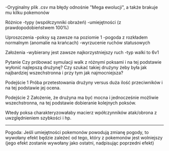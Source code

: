 -Oryginalny plik .csv ma błędy odnośnie "Mega ewolucji", a także brakuje mu kilku pokemonów

Różnice
-typy (współczynniki obrażeń)
-umiejętności (z prawdopodobieństwem 100%)

Uproszczenia
-poksy są zawsze na poziomie 1
-pogoda z rozkładem normalnym (anomalie na krańcach)
-wyrzucenie ruchów statusowych

Założenia
-wybierany jest zawsze najkorzystniejszy ruch
-typ walki to 6v1

Pytanie
Czy próbować symulacji walk z różnymi poksami i na tej podstawie wyłonić najlepszą drużynę?
Czy szukać takiej drużyny żeby była jak najbardziej wszechstronna i przy tym jak najmocniejsza?

Podejście 1
Próba przetestowania drużyny versus duża ilość przeciwników i na tej podstawie
jej ocena.

Podejście 2
Założenie, że drużyna ma być mocna i jednocześnie możliwie wszechstronna,
na tej podstawie dobieranie kolejnych poksów.

Wtedy poksa charakteryzowałaby macierz wpółczynników atak/obrona z uwzględnieniem szybkości i hp.


-------------------------------------------------------------------------------------------------------
Pogoda:
Jeśli umiejętności pokemonów powodują zmianę pogody, to wywołany efekt będzie zależeć od tego, który z pokemonów jest wolniejszy (jego efekt zostanie wywołany jako ostatni, nadpisując poprzedni efekt)
